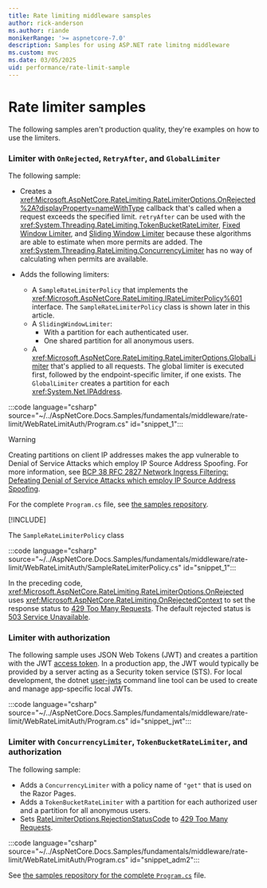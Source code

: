```yaml
---
title: Rate limiting middleware samsples
author: rick-anderson
ms.author: riande
monikerRange: '>= aspnetcore-7.0'
description: Samples for using ASP.NET rate limitng middleware
ms.custom: mvc
ms.date: 03/05/2025
uid: performance/rate-limit-sample
---
```


# Rate limiter samples

The following samples aren't production quality, they're examples on how to use the limiters.

### Limiter with `OnRejected`, `RetryAfter`, and `GlobalLimiter`

The following sample:

* Creates a <xref:Microsoft.AspNetCore.RateLimiting.RateLimiterOptions.OnRejected%2A?displayProperty=nameWithType> callback that's called when a request exceeds the specified limit. `retryAfter` can be used with the <xref:System.Threading.RateLimiting.TokenBucketRateLimiter>, [Fixed Window Limiter](xref:Microsoft.AspNetCore.RateLimiting.RateLimiterOptionsExtensions.AddFixedWindowLimiter%2A), and [Sliding Window Limiter](xref:Microsoft.AspNetCore.RateLimiting.RateLimiterOptionsExtensions.AddSlidingWindowLimiter%2A) because these algorithms are able to estimate when more permits are added. The <xref:System.Threading.RateLimiting.ConcurrencyLimiter> has no way of calculating when permits are available.
* Adds the following limiters:

  * A `SampleRateLimiterPolicy` that implements the <xref:Microsoft.AspNetCore.RateLimiting.IRateLimiterPolicy%601> interface. The `SampleRateLimiterPolicy` class is shown later in this article.
  * A `SlidingWindowLimiter`:
    * With a partition for each authenticated user.
    * One shared partition for all anonymous users.
  * A <xref:Microsoft.AspNetCore.RateLimiting.RateLimiterOptions.GlobalLimiter> that's applied to all requests. The global limiter is executed first, followed by the endpoint-specific limiter, if one exists. The `GlobalLimiter` creates a partition for each <xref:System.Net.IPAddress>.

:::code language="csharp" source="~/../AspNetCore.Docs.Samples/fundamentals/middleware/rate-limit/WebRateLimitAuth/Program.cs" id="snippet_1":::

> [!WARNING]
> Creating partitions on client IP addresses makes the app vulnerable to Denial of Service Attacks which employ IP Source Address Spoofing. For more information, see [BCP 38 RFC 2827 Network Ingress Filtering: Defeating Denial of Service Attacks which employ IP Source Address Spoofing](https://www.rfc-editor.org/info/bcp38).

For the complete `Program.cs` file, see [the samples repository](https://github.com/dotnet/AspNetCore.Docs.Samples/blob/main/fundamentals/middleware/rate-limit/WebRateLimitAuth/Program.cs).

[!INCLUDE[](~/includes/aspnetcore-repo-ref-source-links.md)]

The `SampleRateLimiterPolicy` class

:::code language="csharp" source="~/../AspNetCore.Docs.Samples/fundamentals/middleware/rate-limit/WebRateLimitAuth/SampleRateLimiterPolicy.cs" id="snippet_1":::

In the preceding code, <xref:Microsoft.AspNetCore.RateLimiting.RateLimiterOptions.OnRejected> uses <xref:Microsoft.AspNetCore.RateLimiting.OnRejectedContext> to set the response status to [429 Too Many Requests](https://developer.mozilla.org/docs/Web/HTTP/Status/429). The default rejected status is [503 Service Unavailable](https://developer.mozilla.org/docs/Web/HTTP/Status/503).

### Limiter with authorization

The following sample uses JSON Web Tokens (JWT) and creates a partition with the JWT [access token](https://github.com/dotnet/aspnetcore/blob/fd1891536f27e959d14a140ff9307b6a21191de9/src/Security/Authentication/JwtBearer/src/JwtBearerHandler.cs#L152-L158). In a production app, the JWT would typically be provided by a server acting as a Security token service (STS). For local development, the dotnet [user-jwts](xref:security/authentication/jwt) command line tool can be used to create and manage app-specific local JWTs.

:::code language="csharp" source="~/../AspNetCore.Docs.Samples/fundamentals/middleware/rate-limit/WebRateLimitAuth/Program.cs" id="snippet_jwt":::

### Limiter with `ConcurrencyLimiter`, `TokenBucketRateLimiter`, and authorization

The following sample:

* Adds a `ConcurrencyLimiter` with a policy name of `"get"` that is used on the Razor Pages.
* Adds a `TokenBucketRateLimiter` with a partition for each authorized user and a partition for all anonymous users.
* Sets [RateLimiterOptions.RejectionStatusCode](xref:Microsoft.AspNetCore.RateLimiting.RateLimiterOptions.RejectionStatusCode) to [429 Too Many Requests](https://developer.mozilla.org/docs/Web/HTTP/Status/429).

:::code language="csharp" source="~/../AspNetCore.Docs.Samples/fundamentals/middleware/rate-limit/WebRateLimitAuth/Program.cs" id="snippet_adm2":::

See [the samples repository for the complete `Program.cs`](https://github.com/dotnet/AspNetCore.Docs.Samples/blob/main/fundamentals/middleware/rate-limit/WebRateLimitAuth/Program.cs#L145,L281) file.
